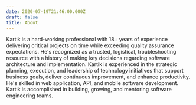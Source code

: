 ```yaml
---
date: 2020-07-19T21:46:00.000Z
draft: false
title: About
---
```


Kartik is a hard-working professional with 18+ years of experience delivering critical projects on time while exceeding quality assurance expectations. He's recognized as a trusted, logistical, troubleshooting resource with a history of making key decisions regarding software architecture and implementation. Kartik is experienced in the strategic planning, execution, and leadership of technology initiatives that support business goals, deliver continuous improvement, and enhance productivity. He's skilled in web application, API, and mobile software development. Kartik is accomplished in building, growing, and mentoring software engineering teams.